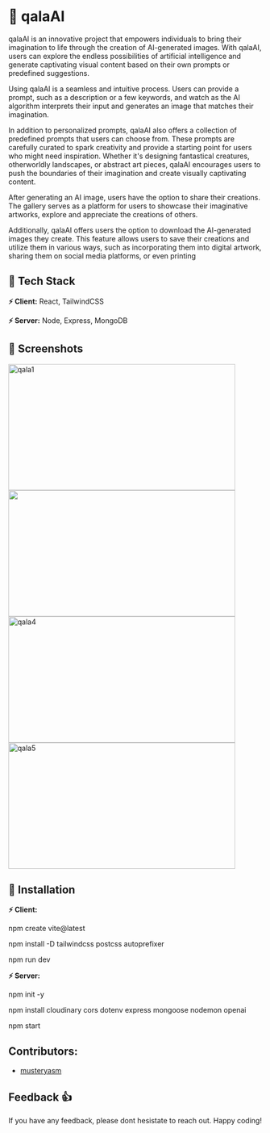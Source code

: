 
 # :star2: qalaAI

qalaAI is an innovative project that empowers individuals to bring their imagination to life through the creation of AI-generated images. With qalaAI, users can explore the endless possibilities of artificial intelligence and generate captivating visual content based on their own prompts or predefined suggestions. 

Using qalaAI is a seamless and intuitive process. Users can provide a prompt, such as a description or a few keywords, and watch as the AI algorithm interprets their input and generates an image that matches their imagination. 

In addition to personalized prompts, qalaAI also offers a collection of predefined prompts that users can choose from. These prompts are carefully curated to spark creativity and provide a starting point for users who might need inspiration. Whether it's designing fantastical creatures, otherworldly landscapes, or abstract art pieces, qalaAI encourages users to push the boundaries of their imagination and create visually captivating content.

 After generating an AI image, users have the option to share their creations. The gallery serves as a platform for users to showcase their imaginative artworks, explore and appreciate the creations of others.

Additionally, qalaAI offers users the option to download the AI-generated images they create. This feature allows users to save their creations and utilize them in various ways, such as incorporating them into digital artwork, sharing them on social media platforms, or even printing


## :star2: Tech Stack

**:zap: Client:** React, TailwindCSS

**:zap: Server:** Node, Express, MongoDB

## :star2: Screenshots
<img width="450" height="250" alt="qala1" src="https://github.com/uyaditi/https---github.com-uyaditi-qala-AI/assets/126171723/22d4590d-af7a-4005-9781-a06394eefc24">
<img width="450" height="250" src="https://github.com/uyaditi/https---github.com-uyaditi-qala-AI/assets/126171723/df80211d-ca41-4b79-b613-15f4a9e351fa">
<img width="450" height="250" alt="qala4" src="https://github.com/uyaditi/https---github.com-uyaditi-qala-AI/assets/126171723/08afcf39-ba3f-4b9e-9c76-ff35ffb48365">
<img width="450" height="250" alt="qala5" src="https://github.com/uyaditi/https---github.com-uyaditi-qala-AI/assets/126171723/71c3efd3-1ff3-44c3-9066-afcb807cc309">

## :star2: Installation

**:zap: Client:** 

npm create vite@latest 

npm install -D tailwindcss postcss autoprefixer

npm run dev

**:zap: Server:**

npm init -y

npm install cloudinary cors dotenv express mongoose nodemon openai

npm start

## Contributors: 
- [musteryasm](https://github.com/musteryasm)
    
## Feedback :thumbsup:

If you have any feedback, please dont hesistate to reach out. Happy coding!
